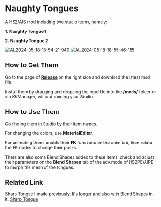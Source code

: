 # Naughty Tongues
A HS2/AIS mod including two studio items, namely:

**1. Naughty Tongue 1**

**2. Naughty Tongue 2**


![AI_2024-05-18-18-54-21-940](https://github.com/Blatke/Naughty-Tongue/assets/125734582/e4663107-149b-4fc6-884f-d471a2152549)
![AI_2024-05-18-18-55-46-155](https://github.com/Blatke/Naughty-Tongue/assets/125734582/e7de8c72-63f8-4304-99ec-7c4d5289abcb)

## How to Get Them
Go to the page of [**Release**](https://github.com/Blatke/Naughty-Tongue/releases) on the right side and download the latest mod file.

Install them by dragging and dropping the mod file into the **/mods/** folder or via KKManager, without running your Studio.

## How to Use Them
Go finding them in Studio by their item names.

For changing the colors, use **MaterialEditor**.

For animating them, enable their **FK** functions on the anim tab, then rotate the FK nodes to change their poses.

There are also some Blend Shapes added to these items, check and adjust their parameters on the **Blend Shapes** tab of the adv.mode of HS2PE/AIPE to morph the mesh of the tongues.

## Related Link
Sharp Tongue I made previously. It's longer and also with Blend Shapes in it. [Sharp Tongue](https://github.com/Blatke/Sharp-Tongue-HS2-AIS-mod)

